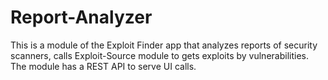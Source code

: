 # Report-Analyzer
This is a module of the Exploit Finder app that analyzes reports of security scanners, calls Exploit-Source module to gets exploits by vulnerabilities.
The module has a REST API to serve UI calls.
